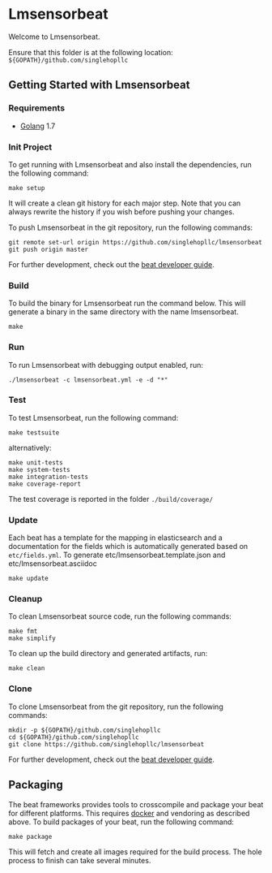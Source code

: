 # Lmsensorbeat

Welcome to Lmsensorbeat.

Ensure that this folder is at the following location:
`${GOPATH}/github.com/singlehopllc`

## Getting Started with Lmsensorbeat

### Requirements

* [Golang](https://golang.org/dl/) 1.7

### Init Project
To get running with Lmsensorbeat and also install the
dependencies, run the following command:

```
make setup
```

It will create a clean git history for each major step. Note that you can always rewrite the history if you wish before pushing your changes.

To push Lmsensorbeat in the git repository, run the following commands:

```
git remote set-url origin https://github.com/singlehopllc/lmsensorbeat
git push origin master
```

For further development, check out the [beat developer guide](https://www.elastic.co/guide/en/beats/libbeat/current/new-beat.html).

### Build

To build the binary for Lmsensorbeat run the command below. This will generate a binary
in the same directory with the name lmsensorbeat.

```
make
```


### Run

To run Lmsensorbeat with debugging output enabled, run:

```
./lmsensorbeat -c lmsensorbeat.yml -e -d "*"
```


### Test

To test Lmsensorbeat, run the following command:

```
make testsuite
```

alternatively:
```
make unit-tests
make system-tests
make integration-tests
make coverage-report
```

The test coverage is reported in the folder `./build/coverage/`

### Update

Each beat has a template for the mapping in elasticsearch and a documentation for the fields
which is automatically generated based on `etc/fields.yml`.
To generate etc/lmsensorbeat.template.json and etc/lmsensorbeat.asciidoc

```
make update
```


### Cleanup

To clean  Lmsensorbeat source code, run the following commands:

```
make fmt
make simplify
```

To clean up the build directory and generated artifacts, run:

```
make clean
```


### Clone

To clone Lmsensorbeat from the git repository, run the following commands:

```
mkdir -p ${GOPATH}/github.com/singlehopllc
cd ${GOPATH}/github.com/singlehopllc
git clone https://github.com/singlehopllc/lmsensorbeat
```


For further development, check out the [beat developer guide](https://www.elastic.co/guide/en/beats/libbeat/current/new-beat.html).


## Packaging

The beat frameworks provides tools to crosscompile and package your beat for different platforms. This requires [docker](https://www.docker.com/) and vendoring as described above. To build packages of your beat, run the following command:

```
make package
```

This will fetch and create all images required for the build process. The hole process to finish can take several minutes.
